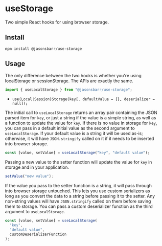 # useStorage

Two simple React hooks for using browser storage.

## Install

```
npm install @jasonsbarr/use-storage
```

## Usage

The only difference between the two hooks is whether you're using localStorage or sessionStorage. The APIs are exactly the same.

```js
import { useLocalStorage } from "@jasonsbarr/use-storage";
```

- `use(Local|Session)Storage(key[, defaultValue = {}, deserializer = null]);`

The initial call to `useLocalStorage` returns an array pair containing the JSON parsed item for `key`, or just a string if the value is a simple string, as well as a function to update the value for `key`. If there is no value in storage for `key`, you can pass in a default initial value as the second argument to `useLocalStorage`. If your default value is a string it will be used as-is; otherwise, it will have `JSON.stringify` called on it if it needs to be inserted into browser storage.

```js
const [value, setValue] = useLocalStorage("key", "default value");
```

Passing a new value to the setter function will update the value for `key` in storage and in your application.

```js
setValue("new value");
```

If the value you pass to the setter function is a string, it will pass through into browser storage untouched. This lets you use custom serializers as long as you convert the data to a string before passing it to the setter. Any non-string values will have `JSON.stringify` called on them before saving them to storage. You can pass a custom deserializer function as the third argument to `useLocalStorage`.

```js
const [value, setValue] = useLocalStorage(
  "key",
  "default value",
  customDeserializerFunction
);
```
